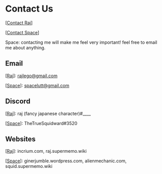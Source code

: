 # Contact Us

[[Contact Raj]]

[[Contact Space]]

Space: contacting me will make me feel very important! feel free to email me about anything.

## Email

[[Raj]]: rajlego@gmail.com

[[Space]]: spacelutt@gmail.com

## Discord

[[Raj]]: raj (fancy japanese character)#____

[[Space]]: TheTrueSquidward#3520

## Websites

[[Raj]]: incrium.com, raj.supermemo.wiki

[[Space]]: ginerjumble.wordpress.com, alienmechanic.com, squid.supermemo.wiki


[//begin]: # "Autogenerated link references for markdown compatibility"
[Contact Raj]: contact-raj "Contact Raj"
[Contact Space]: contact-space "Contact Space"
[Raj]: Raj "Raj"
[Space]: Space "Space"
[//end]: # "Autogenerated link references"